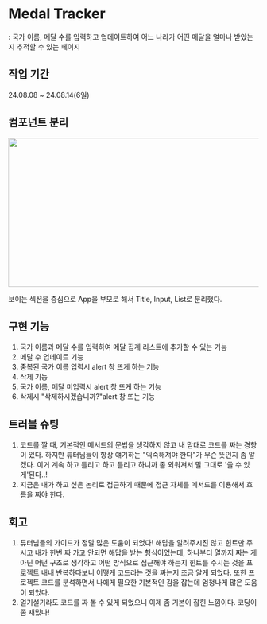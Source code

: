 # Medal Tracker
 : 국가 이름, 메달 수를 입력하고 업데이트하여 어느 나라가 어떤 메달을 얼마나 받았는지 추적할 수 있는 페이지

## 작업 기간
24.08.08 ~ 24.08.14(6일)

## 컴포넌트 분리
<img src="https://github.com/user-attachments/assets/d301f5a7-9805-4c09-a632-57caf458c9b2" width="600" height="300">

보이는 섹션을 중심으로 App을 부모로 해서 Title, Input, List로 분리했다. 

## 구현 기능
1. 국가 이름과 메달 수를 입력하여 메달 집계 리스트에 추가할 수 있는 기능
2. 메달 수 업데이트 기능
3. 중복된 국가 이름 입력시 alert 창 뜨게 하는 기능
4. 삭제 기능
5. 국가 이름, 메달 미입력시 alert 창 뜨게 하는 기능
6. 삭제시 "삭제하시겠습니까?"alert 창 뜨는 기능

## 트러블 슈팅
1. 코드를 짤 때, 기본적인 메서드의 문법을 생각하지 않고 내 맘대로 코드를 짜는 경향이 있다. 하지만 튜터님들이 항상 얘기하는 "익숙해져야 한다"가 무슨 뜻인지 좀 알겠다. 이거 계속 하고 틀리고 하고 틀리고 하니까 좀 외워져서 말 그대로 '쓸 수 있게'된다..!
2. 지금은 내가 하고 싶은 논리로 접근하기 때문에 접근 자체를 메서드를 이용해서 흐름을 짜야 한다.

## 회고
1. 튜터님들의 가이드가 정말 많은 도움이 되었다! 해답을 알려주시진 않고 힌트만 주시고 내가 한번 짜 가고 안되면 해답을 받는 형식이었는데, 하나부터 열까지 짜는 게 아닌 어떤 구조로 생각하고 어떤 방식으로 접근해야 하는지 힌트를 주시는 것을 프로젝트 내내 반복하다보니 어떻게 코드라는 것을 짜는지 조금 알게 되었다. 또한 프로젝트 코드를 분석하면서 나에게 필요한 기본적인 감을 잡는데 엄청나게 많은 도움이 되었다.
2. 얼기설기라도 코드를 짜 볼 수 있게 되었으니 이제 좀 기본이 잡힌 느낌이다. 코딩이 좀 재밌다!
